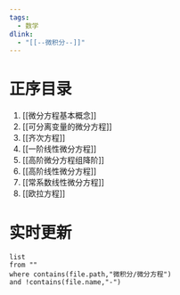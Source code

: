 ```yaml
---
tags:
  - 数学
dlink:
  - "[[--微积分--]]"
---
```

# 正序目录
1. [[微分方程基本概念]]
2. [[可分离变量的微分方程]]
3. [[齐次方程]]
4. [[一阶线性微分方程]]
5. [[高阶微分方程组降阶]]
6. [[高阶线性微分方程]]
7. [[常系数线性微分方程]]
8. [[欧拉方程]]

# 实时更新
```dataview
list 
from ""
where contains(file.path,"微积分/微分方程")
and !contains(file.name,"-")
```
